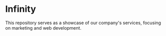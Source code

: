# Infinity

 This repository serves as a showcase of our company's services, focusing on marketing and web development.














